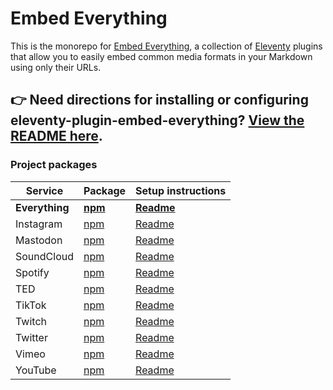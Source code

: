 # Embed Everything

This is the monorepo for [Embed Everything](https://gfscott.com/embed-everything), a collection of [Eleventy](https://www.11ty.dev) plugins that allow you to easily embed common media formats in your Markdown using only their URLs.

## 👉 Need directions for installing or configuring eleventy-plugin-embed-everything? [View the README here](/packages/everything/).

### Project packages

Service | Package | Setup instructions
------- | ------- | ------------------
**Everything**  | **[npm](https://www.npmjs.com/package/eleventy-plugin-embed-everything)** | **[Readme](/packages/everything)**
Instagram       | [npm](https://www.npmjs.com/package/eleventy-plugin-embed-instagram)      | [Readme](/packages/instagram)
Mastodon       | [npm](https://www.npmjs.com/package/eleventy-plugin-embed-mastodon)      	| [Readme](/packages/mastodon)
SoundCloud      | [npm](https://www.npmjs.com/package/eleventy-plugin-embed-soundcloud)     | [Readme](/packages/soundcloud)
Spotify         | [npm](https://www.npmjs.com/package/eleventy-plugin-embed-spotify)        | [Readme](/packages/spotify)
TED             | [npm](https://www.npmjs.com/package/eleventy-plugin-embed-ted)            | [Readme](/packages/ted)
TikTok          | [npm](https://www.npmjs.com/package/eleventy-plugin-embed-tiktok)         | [Readme](/packages/tiktok)
Twitch          | [npm](https://www.npmjs.com/package/eleventy-plugin-embed-twitch)         | [Readme](/packages/twitch)
Twitter         | [npm](https://www.npmjs.com/package/eleventy-plugin-embed-twitter)        | [Readme](/packages/twitter)
Vimeo           | [npm](https://www.npmjs.com/package/eleventy-plugin-vimeo-embed)          | [Readme](/packages/vimeo)
YouTube         | [npm](https://www.npmjs.com/package/eleventy-plugin-youtube-embed)        | [Readme](/packages/youtube)
